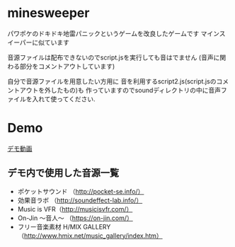 # minesweeper
パワポケのドキドキ地雷パニックというゲームを改良したゲームです
マインスイーパーに似ています

音源ファイルは配布できないのでscript.jsを実行しても音はでません
(音声に関わる部分をコメントアウトしています)

自分で音源ファイルを用意したい方用に
音を利用するscript2.js(script.jsのコメントアウトを外したもの)も
作っていますのでsoundディレクトリの中に音声ファイルを入れて使ってください.

# Demo
[デモ動画](https://www.youtube.com/watch?v=_BtRTMOd8mg)


## デモ内で使用した音源一覧
* ポケットサウンド （http://pocket-se.info/）
* 効果音ラボ （http://soundeffect-lab.info/）
* Music is VFR（http://musicisvfr.com/）
* On-Jin ～音人～ （https://on-jin.com/）
* フリー音楽素材 H/MIX GALLERY（http://www.hmix.net/music_gallery/index.htm）
